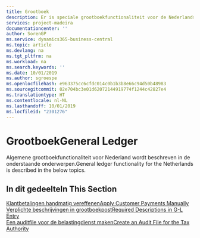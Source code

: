 ```yaml
---
title: Grootboek
description: Er is speciale grootboekfunctionaliteit voor de Nederlandse versie van Business Central.
services: project-madeira
documentationcenter: ''
author: SorenGP
ms.service: dynamics365-business-central
ms.topic: article
ms.devlang: na
ms.tgt_pltfrm: na
ms.workload: na
ms.search.keywords: ''
ms.date: 10/01/2019
ms.author: sgroespe
ms.openlocfilehash: e963375cc6cfdc014c0b1b3b8e66c94d50b48983
ms.sourcegitcommit: 02e704bc3e01d62072144919774f1244c42827e4
ms.translationtype: HT
ms.contentlocale: nl-NL
ms.lasthandoff: 10/01/2019
ms.locfileid: "2301276"
---
```

# <a name="general-ledger"></a><span data-ttu-id="e4999-103">Grootboek</span><span class="sxs-lookup"><span data-stu-id="e4999-103">General Ledger</span></span>
<span data-ttu-id="e4999-104">Algemene grootboekfunctionaliteit voor Nederland wordt beschreven in de onderstaande onderwerpen.</span><span class="sxs-lookup"><span data-stu-id="e4999-104">General ledger functionality for the Netherlands is described in the below topics.</span></span>

## <a name="in-this-section"></a><span data-ttu-id="e4999-105">In dit gedeelte</span><span class="sxs-lookup"><span data-stu-id="e4999-105">In This Section</span></span>
[<span data-ttu-id="e4999-106">Klantbetalingen handmatig vereffenen</span><span class="sxs-lookup"><span data-stu-id="e4999-106">Apply Customer Payments Manually</span></span>](../../receivables-how-apply-sales-transactions-manually.md)  
[<span data-ttu-id="e4999-107">Verplichte beschrijvingen in grootboekpost</span><span class="sxs-lookup"><span data-stu-id="e4999-107">Required Descriptions in G-L Entry</span></span>](required-descriptions-in-g-l-entry.md)  
[<span data-ttu-id="e4999-108">Een auditfile voor de belastingdienst maken</span><span class="sxs-lookup"><span data-stu-id="e4999-108">Create an Audit File for the Tax Authority</span></span>](how-to-create-an-audit-file-for-the-tax-authority.md)
